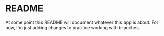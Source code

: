 # README

At some point this README will document whatever this app is about. For now, I'm just adding changes to practice working with branches.
